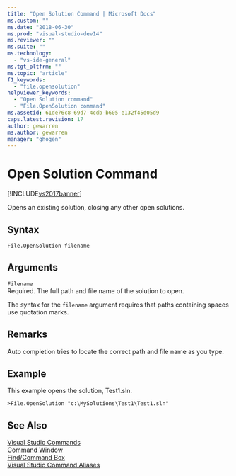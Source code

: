 ```yaml
---
title: "Open Solution Command | Microsoft Docs"
ms.custom: ""
ms.date: "2018-06-30"
ms.prod: "visual-studio-dev14"
ms.reviewer: ""
ms.suite: ""
ms.technology: 
  - "vs-ide-general"
ms.tgt_pltfrm: ""
ms.topic: "article"
f1_keywords: 
  - "file.opensolution"
helpviewer_keywords: 
  - "Open Solution command"
  - "File.OpenSolution command"
ms.assetid: 61de76c8-69d7-4cdb-b605-e132f45d05d9
caps.latest.revision: 17
author: gewarren
ms.author: gewarren
manager: "ghogen"
---
```

# Open Solution Command
[!INCLUDE[vs2017banner](../../includes/vs2017banner.md)]

  
Opens an existing solution, closing any other open solutions.  
  
## Syntax  
  
```  
File.OpenSolution filename  
```  
  
## Arguments  
 `Filename`  
 Required. The full path and file name of the solution to open.  
  
 The syntax for the `filename` argument requires that paths containing spaces use quotation marks.  
  
## Remarks  
 Auto completion tries to locate the correct path and file name as you type.  
  
## Example  
 This example opens the solution, Test1.sln.  
  
```  
>File.OpenSolution "c:\MySolutions\Test1\Test1.sln"  
```  
  
## See Also  
 [Visual Studio Commands](../../ide/reference/visual-studio-commands.md)   
 [Command Window](../../ide/reference/command-window.md)   
 [Find/Command Box](../../ide/find-command-box.md)   
 [Visual Studio Command Aliases](../../ide/reference/visual-studio-command-aliases.md)



